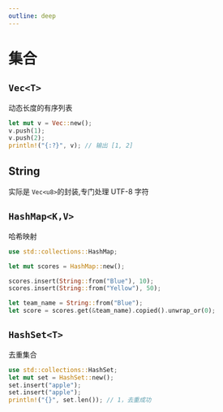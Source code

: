 ```yaml
---
outline: deep
---
```


# 集合

## `Vec<T>`

动态长度的有序列表

```rust
let mut v = Vec::new();
v.push(1);
v.push(2);
println!("{:?}", v); // 输出 [1, 2]
```

## String

实际是 `Vec<u8>`的封装,专门处理 UTF-8 字符

## `HashMap<K,V>`

哈希映射

```rust
use std::collections::HashMap;

let mut scores = HashMap::new();

scores.insert(String::from("Blue"), 10);
scores.insert(String::from("Yellow"), 50);

let team_name = String::from("Blue");
let score = scores.get(&team_name).copied().unwrap_or(0);
```

## `HashSet<T>`

去重集合

```rust
use std::collections::HashSet;
let mut set = HashSet::new();
set.insert("apple");
set.insert("apple");
println!("{}", set.len()); // 1，去重成功
```
